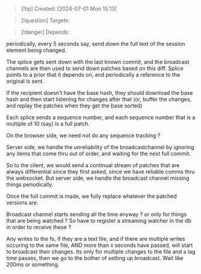 
>[!tip] Created: [2024-07-01 Mon 15:13]

>[!question] Targets: 

>[!danger] Depends: 

periodically, every 5 seconds say, send down the full text of the session element being changed.

The splice gets sent down with the last known commit, and the broadcast channels are then used to send down patches based on this diff.  Splice points to a prior that it depends on, and periodically a reference to the original is sent.

If the recipient doesn't have the base hash, they should download the base hash and then start listening for changes after that (or, buffer the changes, and replay the patches when they get the base sorted)

Each splice sends a sequence number, and each sequence number that is a multiple of 10 (say) is a full patch.

On the browser side, we need not do any sequence tracking ?

Server side, we handle the unreliability of the broadcastchannel by ignoring any items that come thru out of order, and waiting for the next full commit.

So to the client, we would send a continual stream of patches that are always differential since they first asked, since we have reliable comms thru the websocket.  But server side, we handle the broadcast channel missing things periodically.

Once the full commit is made, we fully replace whatever the patched versions are.

Broadcast channel starts sending all the time anyway ?  or only for things that are being watched ?  So have to register a streaming watcher in the db in order to receive these ?

Any writes to the fs, if they are a text file, and if there are multiple writes occuring to the same file, AND more than x seconds have passed, will start to broadcast their changes.  Its only for multiple changes to the file and a lag time passes, then we go to the bother of setting up broadcast.  Wait like 200ms or something.